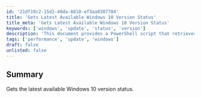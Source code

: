 ```yaml
---
id: '21df19c2-15d2-40da-8810-ef3aa8307784'
title: 'Gets Latest Available Windows 10 Version Status'
title_meta: 'Gets Latest Available Windows 10 Version Status'
keywords: ['windows', 'update', 'status', 'version']
description: 'This document provides a PowerShell script that retrieves the latest available version status for Windows 10, helping users ensure their systems are up to date with the latest features and security improvements.'
tags: ['performance', 'update', 'windows']
draft: false
unlisted: false
---
```


## Summary

Gets the latest available Windows 10 version status.

